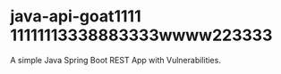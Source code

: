 # java-api-goat1111 11111113338883333wwww223333
A simple Java Spring Boot REST App with Vulnerabilities.
